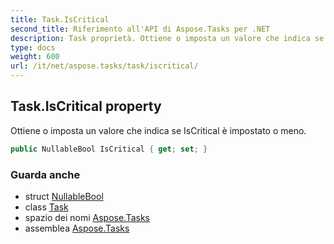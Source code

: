 ```yaml
---
title: Task.IsCritical
second_title: Riferimento all'API di Aspose.Tasks per .NET
description: Task proprietà. Ottiene o imposta un valore che indica se IsCritical è impostato o meno.
type: docs
weight: 600
url: /it/net/aspose.tasks/task/iscritical/
---
```

## Task.IsCritical property

Ottiene o imposta un valore che indica se IsCritical è impostato o meno.

```csharp
public NullableBool IsCritical { get; set; }
```

### Guarda anche

* struct [NullableBool](../../nullablebool/)
* class [Task](../)
* spazio dei nomi [Aspose.Tasks](../../task/)
* assemblea [Aspose.Tasks](../../../)


